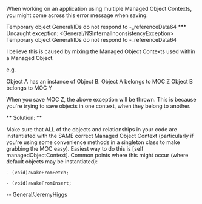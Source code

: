 When working on an application using multiple Managed Object Contexts, you might come across this error message when saving:

    
Temporary object General/IDs do not respond to -_referenceData64
*** Uncaught exception: <General/NSInternalInconsistencyException> Temporary object General/IDs do not respond to -_referenceData64


I believe this is caused by mixing the Managed Object Contexts used within a Managed Object.

e.g.

Object A has an instance of Object B.
Object A belongs to MOC Z
Object B belongs to MOC Y

When you save MOC Z, the above exception will be thrown. This is because you're trying to save objects in one context, when they belong to another.

**
Solution:
**

Make sure that ALL of the objects and relationships in your code are instantiated with the SAME correct Managed Object Context (particularly if you're using some convenience methods in a singleton class to make grabbing the MOC easy). Easiest way to do this is     [self managedObjectContext]. Common points where this might occur (where default objects may be instantiated):

    - (void)awakeFromFetch;

    - (void)awakeFromInsert;

-- General/JeremyHiggs